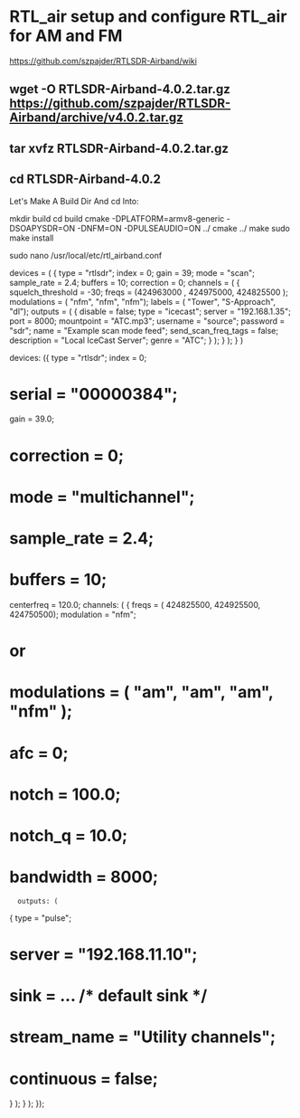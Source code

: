 # RTL_air setup and configure RTL_air for AM and FM
https://github.com/szpajder/RTLSDR-Airband/wiki



## wget -O RTLSDR-Airband-4.0.2.tar.gz https://github.com/szpajder/RTLSDR-Airband/archive/v4.0.2.tar.gz
## tar xvfz RTLSDR-Airband-4.0.2.tar.gz
## cd RTLSDR-Airband-4.0.2
Let's Make A Build Dir And cd Into: 

mkdir build
cd build
cmake -DPLATFORM=armv8-generic -DSOAPYSDR=ON -DNFM=ON -DPULSEAUDIO=ON ../
cmake ../
make
sudo make install


sudo nano /usr/local/etc/rtl_airband.conf

devices = ( { type = "rtlsdr"; index = 0; gain = 39; mode = "scan"; sample_rate = 2.4; buffers = 10; correction = 0; channels = ( { squelch_threshold = -30; freqs = (424963000 , 424975000, 424825500 ); modulations = ( "nfm", "nfm", "nfm"); labels = ( "Tower", "S-Approach", "dl"); outputs = ( { disable = false; type = "icecast"; server = "192.168.1.35"; port = 8000; mountpoint = "ATC.mp3"; username = "source"; password = "sdr"; name = "Example scan mode feed"; send_scan_freq_tags = false; description = "Local IceCast Server"; genre = "ATC"; } ); } ); } )


devices:
({
  type = "rtlsdr";
  index = 0;
# serial = "00000384";
  gain = 39.0;
# correction = 0;
# mode = "multichannel";
# sample_rate = 2.4;
# buffers = 10;
  centerfreq = 120.0;
  channels: (
    {
      freqs = ( 424825500, 424925500, 424750500);
      modulation = "nfm";
# or
#     modulations = ( "am", "am", "am", "nfm" );
#     afc = 0;
#     notch = 100.0;
#     notch_q = 10.0;
#     bandwidth = 8000;
      outputs: (
  {
    type = "pulse";
#   server = "192.168.11.10";
#   sink = ... /* default sink */
#   stream_name = "Utility channels";
#   continuous = false;
  }
);
    }
  );
});

